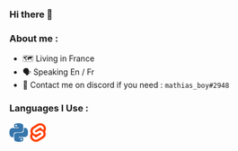 ### Hi there 👋

### About me :
- 🗺️ Living in France
- 🗣️ Speaking En / Fr
- 🤖 Contact me on discord if you need : ```mathias_boy#2948```

### Languages I Use :
<img src = 'https://github.com/tralalax/tralalax/blob/main/img/language/python.svg' width='33'/> <img src = 'https://github.com/Mathiasboy/Mathiasboy/blob/main/1200px-Svelte_Logo.svg.png' width='28
  '>
